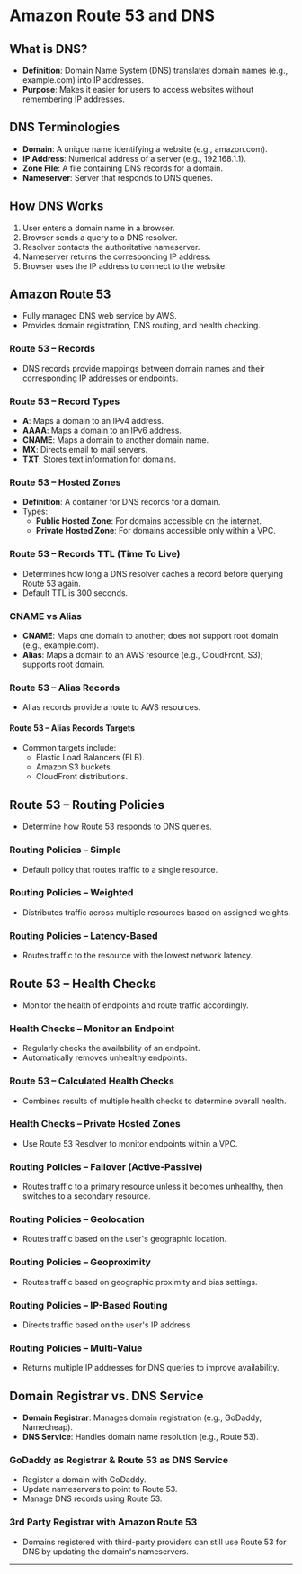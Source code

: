 # Amazon Route 53 and DNS

## What is DNS?
- **Definition**: Domain Name System (DNS) translates domain names (e.g., example.com) into IP addresses.
- **Purpose**: Makes it easier for users to access websites without remembering IP addresses.

## DNS Terminologies
- **Domain**: A unique name identifying a website (e.g., amazon.com).
- **IP Address**: Numerical address of a server (e.g., 192.168.1.1).
- **Zone File**: A file containing DNS records for a domain.
- **Nameserver**: Server that responds to DNS queries.

## How DNS Works
1. User enters a domain name in a browser.
2. Browser sends a query to a DNS resolver.
3. Resolver contacts the authoritative nameserver.
4. Nameserver returns the corresponding IP address.
5. Browser uses the IP address to connect to the website.

## Amazon Route 53
- Fully managed DNS web service by AWS.
- Provides domain registration, DNS routing, and health checking.

### Route 53 – Records
- DNS records provide mappings between domain names and their corresponding IP addresses or endpoints.

### Route 53 – Record Types
- **A**: Maps a domain to an IPv4 address.
- **AAAA**: Maps a domain to an IPv6 address.
- **CNAME**: Maps a domain to another domain name.
- **MX**: Directs email to mail servers.
- **TXT**: Stores text information for domains.

### Route 53 – Hosted Zones
- **Definition**: A container for DNS records for a domain.
- Types:
  - **Public Hosted Zone**: For domains accessible on the internet.
  - **Private Hosted Zone**: For domains accessible only within a VPC.

### Route 53 – Records TTL (Time To Live)
- Determines how long a DNS resolver caches a record before querying Route 53 again.
- Default TTL is 300 seconds.

### CNAME vs Alias
- **CNAME**: Maps one domain to another; does not support root domain (e.g., example.com).
- **Alias**: Maps a domain to an AWS resource (e.g., CloudFront, S3); supports root domain.

### Route 53 – Alias Records
- Alias records provide a route to AWS resources.

#### Route 53 – Alias Records Targets
- Common targets include:
  - Elastic Load Balancers (ELB).
  - Amazon S3 buckets.
  - CloudFront distributions.

## Route 53 – Routing Policies
- Determine how Route 53 responds to DNS queries.

### Routing Policies – Simple
- Default policy that routes traffic to a single resource.

### Routing Policies – Weighted
- Distributes traffic across multiple resources based on assigned weights.

### Routing Policies – Latency-Based
- Routes traffic to the resource with the lowest network latency.

## Route 53 – Health Checks
- Monitor the health of endpoints and route traffic accordingly.

### Health Checks – Monitor an Endpoint
- Regularly checks the availability of an endpoint.
- Automatically removes unhealthy endpoints.

### Route 53 – Calculated Health Checks
- Combines results of multiple health checks to determine overall health.

### Health Checks – Private Hosted Zones
- Use Route 53 Resolver to monitor endpoints within a VPC.

### Routing Policies – Failover (Active-Passive)
- Routes traffic to a primary resource unless it becomes unhealthy, then switches to a secondary resource.

### Routing Policies – Geolocation
- Routes traffic based on the user's geographic location.

### Routing Policies – Geoproximity
- Routes traffic based on geographic proximity and bias settings.

### Routing Policies – IP-Based Routing
- Directs traffic based on the user's IP address.

### Routing Policies – Multi-Value
- Returns multiple IP addresses for DNS queries to improve availability.

## Domain Registrar vs. DNS Service
- **Domain Registrar**: Manages domain registration (e.g., GoDaddy, Namecheap).
- **DNS Service**: Handles domain name resolution (e.g., Route 53).

### GoDaddy as Registrar & Route 53 as DNS Service
- Register a domain with GoDaddy.
- Update nameservers to point to Route 53.
- Manage DNS records using Route 53.

### 3rd Party Registrar with Amazon Route 53
- Domains registered with third-party providers can still use Route 53 for DNS by updating the domain's nameservers.

---
